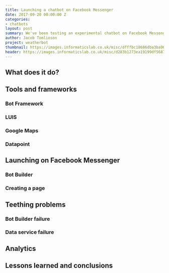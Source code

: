 ```yaml
---
title: Launching a chatbot on Facebook Messenger
date: 2017-09-20 00:00:00 Z
categories:
- chatbots
layout: post
summary: We've been testing an experimental chatbot on Facebook Messenger.
author: Jacob Tomlinson
project: weatherbot
thumbnail: https://images.informaticslab.co.uk/misc/dfffbc18686dba3ba96f64547dcf704c.png
header: https://images.informaticslab.co.uk/misc/d283b1273ea19199df56879535345ce7.png
---
```


## What does it do?

## Tools and frameworks

### Bot Framework

### LUIS

### Google Maps

### Datapoint

## Launching on Facebook Messenger

### Bot Builder

### Creating a page

## Teething problems

### Bot Builder failure

### Data service failure

## Analytics

## Lessons learned and conclusions
